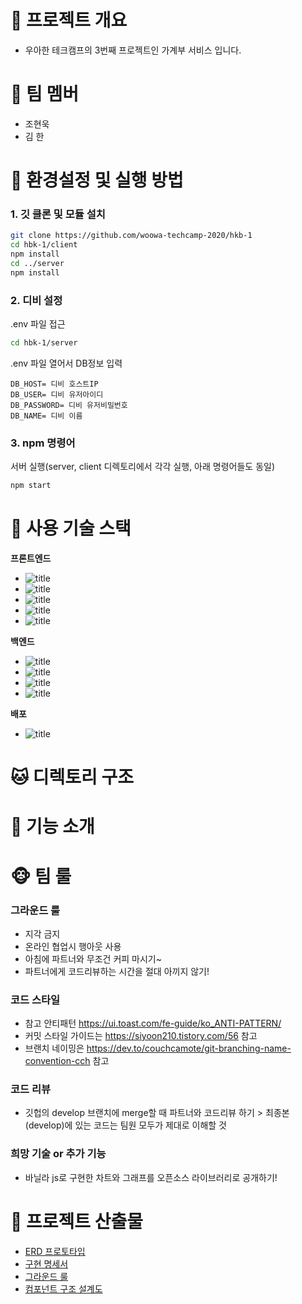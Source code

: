# 🐼 프로젝트 개요
- 우아한 테크캠프의 3번째 프로젝트인 가계부 서비스 입니다.

# 🦁 팀 멤버
- 조현욱
- 김 한

# 🐯 환경설정 및 실행 방법
### 1. 깃 클론 및 모듈 설치
```bash
git clone https://github.com/woowa-techcamp-2020/hkb-1
cd hbk-1/client
npm install
cd ../server
npm install
```

### 2. 디비 설정
.env 파일 접근
```bash
cd hbk-1/server
```
.env 파일 열어서 DB정보 입력
```
DB_HOST= 디비 호스트IP
DB_USER= 디비 유저아이디
DB_PASSWORD= 디비 유저비밀번호
DB_NAME= 디비 이름
```

### 3. npm 명령어
서버 실행(server, client 디렉토리에서 각각 실행, 아래 명령어들도 동일)
```bash
npm start
```

# 🐶 사용 기술 스택
**프론트엔드**
- ![title](https://img.shields.io/badge/-Vanila_javascript-77216F?&logo=javascript&logoColor=white)
- ![title](https://img.shields.io/badge/-Webpack-00CAFF?&logo=Webpack&logoColor=white)
- ![title](https://img.shields.io/badge/-Babel-eece4f?&logo=Babel&logoColor=white)
- ![title](https://img.shields.io/badge/-HTML5-E8E8E8?&logo=html5&logoColor=white)
- ![title](https://img.shields.io/badge/-SCSS-05CE78?&logo=Sass&logoColor=white)

**백엔드**
- ![title](https://img.shields.io/badge/-Node.js-339933?&logo=Node.js&logoColor=white)
- ![title](https://img.shields.io/badge/-Express-00ED00?&logo=Node.js&logoColor=white)
- ![title](https://img.shields.io/badge/-MySQL-4479A1?&logo=MySQL&logoColor=white)
- ![title](https://img.shields.io/badge/-Passport-45B6F2?&logo=LogMein&logoColor=white)

**배포**
- ![title](https://img.shields.io/badge/-EC2-232F3E?&logo=Amazon-AWS&logoColor=white)


# 🐱 디렉토리 구조



# 🐹 기능 소개



# 🐵 팀 룰
### 그라운드 룰
- 지각 금지
- 온라인 협업시 행아웃 사용
- 아침에 파트너와 무조건 커피 마시기~
- 파트너에게 코드리뷰하는 시간을 절대 아끼지 않기! 



### 코드 스타일
- 참고 안티패턴 https://ui.toast.com/fe-guide/ko_ANTI-PATTERN/
- 커밋 스타일 가이드는 https://siyoon210.tistory.com/56 참고
- 브랜치 네이밍은 https://dev.to/couchcamote/git-branching-name-convention-cch 참고

### 코드 리뷰
- 깃헙의 develop 브랜치에 merge할 때 파트너와 코드리뷰 하기 > 최종본(develop)에 있는 코드는 팀원 모두가 제대로 이해할 것



### 희망 기술 or 추가 기능
- 바닐라 js로 구현한 차트와 그래프를 오픈소스 라이브러리로 공개하기!


# 🐻 프로젝트 산출물
- [ERD 프로토타입](https://github.com/woowa-techcamp-2020/hkb-1/wiki/ERD-%ED%94%84%EB%A1%9C%ED%86%A0%ED%83%80%EC%9E%85)
- [구현 명세서](https://github.com/woowa-techcamp-2020/hkb-1/wiki/%EA%B5%AC%ED%98%84-%EB%AA%85%EC%84%B8%EC%84%9C)
- [그라운드 룰](https://github.com/woowa-techcamp-2020/hkb-1/wiki/%EA%B7%B8%EB%9D%BC%EC%9A%B4%EB%93%9C-%EB%A3%B0)
- [컴포넌트 구조 설계도](https://github.com/woowa-techcamp-2020/hkb-1/wiki/%EC%BB%B4%ED%8F%AC%EB%84%8C%ED%8A%B8-%EA%B5%AC%EC%A1%B0-%EC%84%A4%EA%B3%84%EB%8F%84)
